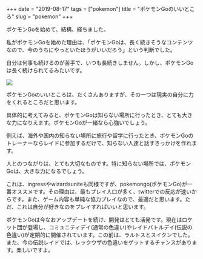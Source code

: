 +++
date = "2019-08-17"
tags = ["pokemon"]
title = "ポケモンGoのいいところ"
slug = "pokemon"
+++


ポケモンGoを始めて、結構、経ちました。

私がポケモンGoを始めた理由は、「ポケモンGoは、長く続きそうなコンテンツなので、今のうちにやっといたほうがいいだろう」という判断でした。

自分は何事も続けるのが苦手で、いつも長続きしません。しかし、ポケモンGoは長く続けられてるみたいです。

![](https://raw.githubusercontent.com/mba-hack/images/master/pokemongo_20190818.gif)

ポケモンGoのいいところは、たくさんありますが、その一つは現実の自分に力をくれるところだと思います。

具体的に考えてみると、ポケモンGoは知らない場所に行ったとき、とても大きな力になりえます。ポケモンGoが一緒なら心強いでしょう。

例えば、海外や国内の知らない場所に旅行や留学に行ったとき、ポケモンGoのトレーナーならレイドに参加するだけで、知らない人達と話すきっかけを作れます。

人とのつながりは、とても大切なものです。特に知らない場所では、ポケモンGoは、大きな力になるでしょう。

これは、ingressやwizardsuniteも同様ですが、pokemongo(ポケモンGo)が一番オススメです。その理由は、最もプレイ人口が多く、twitterでの反応が速いからです。また、ゲーム内容も単純な協力プレイなので、最適だと思います。ただ、これは自分が好きなのをプレイすればいいと思います。

ポケモンGoは今なおアップデートを続け、開発はとても活発です。現在はロケット団が登場し、コミュニティデイ(通常の色違い)やレイドバトルデイ(伝説の色違い)が定期的に開催されています。この前は、ラルトスとスイクンでした。また、今の伝説レイドでは、レックウザの色違いをゲットするチャンスがあります。楽しいですよ。

